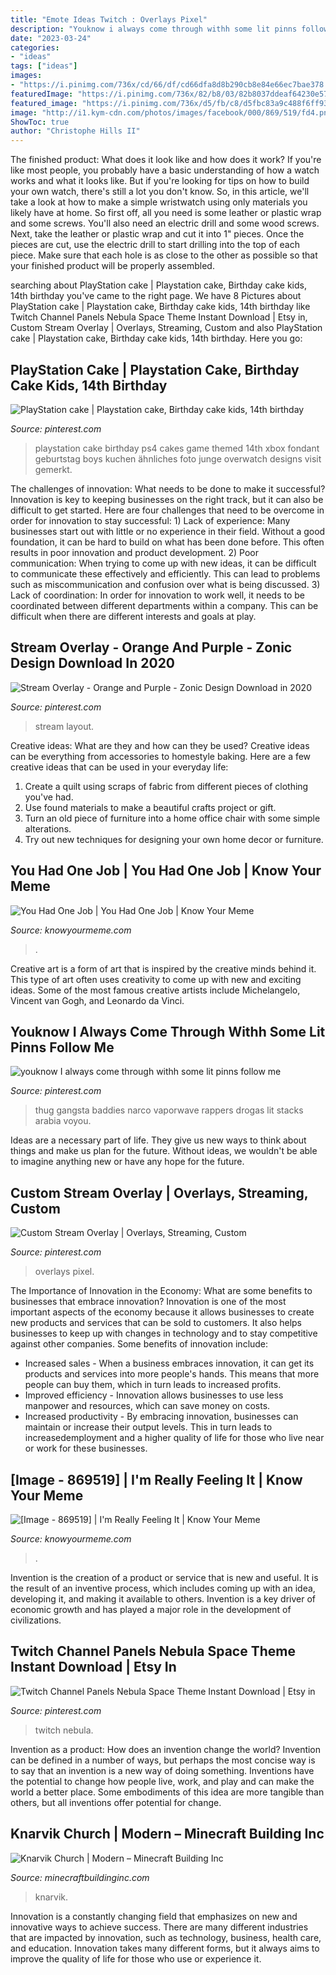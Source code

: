 ```yaml
---
title: "Emote Ideas Twitch : Overlays Pixel"
description: "Youknow i always come through withh some lit pinns follow me"
date: "2023-03-24"
categories:
- "ideas"
tags: ["ideas"]
images:
- "https://i.pinimg.com/736x/cd/66/df/cd66dfa8d8b290cb8e84e66ec7bae378.jpg"
featuredImage: "https://i.pinimg.com/736x/82/b8/03/82b8037ddeaf64230e575569997f2ecc.jpg"
featured_image: "https://i.pinimg.com/736x/d5/fb/c8/d5fbc83a9c488f6ff931d7761a4aa720.jpg"
image: "http://i1.kym-cdn.com/photos/images/facebook/000/869/519/fd4.png"
ShowToc: true
author: "Christophe Hills II"
---
```



The finished product: What does it look like and how does it work?
If you're like most people, you probably have a basic understanding of how a watch works and what it looks like. But if you're looking for tips on how to build your own watch, there's still a lot you don't know.  So, in this article, we'll take a look at how to make a simple wristwatch using only materials you likely have at home. 
So first off, all you need is some leather or plastic wrap and some screws. You'll also need an electric drill and some wood screws. Next, take the leather or plastic wrap and cut it into 1" pieces. Once the pieces are cut, use the electric drill to start drilling into the top of each piece. Make sure that each hole is as close to the other as possible so that your finished product will be properly assembled.

	

		
searching about PlayStation cake | Playstation cake, Birthday cake kids, 14th birthday you've came to the right page. We have 8 Pictures about PlayStation cake | Playstation cake, Birthday cake kids, 14th birthday like Twitch Channel Panels Nebula Space Theme Instant Download | Etsy in, Custom Stream Overlay | Overlays, Streaming, Custom and also PlayStation cake | Playstation cake, Birthday cake kids, 14th birthday. Here you go:
		
    
## PlayStation Cake | Playstation Cake, Birthday Cake Kids, 14th Birthday

<img loading=lazy src="https://i.pinimg.com/736x/d5/fb/c8/d5fbc83a9c488f6ff931d7761a4aa720.jpg" onerror="this.onerror=null;this.src='https://tse1.mm.bing.net/th?id=OIP.CdbzRryb9oJJ0FRI8597pgHaJ3&amp;pid=15.1';" alt="PlayStation cake | Playstation cake, Birthday cake kids, 14th birthday">

_Source: pinterest.com_

>playstation cake birthday ps4 cakes game themed 14th xbox fondant geburtstag boys kuchen ähnliches foto junge overwatch designs visit gemerkt. 

	

The challenges of innovation: What needs to be done to make it successful?
Innovation is key to keeping businesses on the right track, but it can also be difficult to get started. Here are four challenges that need to be overcome in order for innovation to stay successful: 1) Lack of experience: Many businesses start out with little or no experience in their field. Without a good foundation, it can be hard to build on what has been done before. This often results in poor innovation and product development. 2) Poor communication: When trying to come up with new ideas, it can be difficult to communicate these effectively and efficiently. This can lead to problems such as miscommunication and confusion over what is being discussed. 3) Lack of coordination: In order for innovation to work well, it needs to be coordinated between different departments within a company. This can be difficult when there are different interests and goals at play.

    
## Stream Overlay - Orange And Purple - Zonic Design Download In 2020

<img loading=lazy src="https://i.pinimg.com/736x/cd/66/df/cd66dfa8d8b290cb8e84e66ec7bae378.jpg" onerror="this.onerror=null;this.src='https://tse1.mm.bing.net/th?id=OIP.4Q3uFL5gksyUglxACTow2AHaEK&amp;pid=15.1';" alt="Stream Overlay - Orange and Purple - Zonic Design Download in 2020">

_Source: pinterest.com_

>stream layout. 

	

Creative ideas: What are they and how can they be used?
Creative ideas can be everything from accessories to homestyle baking. Here are a few creative ideas that can be used in your everyday life: 
1. Create a quilt using scraps of fabric from different pieces of clothing you've had.
2. Use found materials to make a beautiful crafts project or gift.
3. Turn an old piece of furniture into a home office chair with some simple alterations.
4. Try out new techniques for designing your own home decor or furniture.

    
## You Had One Job | You Had One Job | Know Your Meme

<img loading=lazy src="http://i2.kym-cdn.com/photos/images/facebook/000/648/143/7a0.jpg" onerror="this.onerror=null;this.src='https://tse3.mm.bing.net/th?id=OIP.wi6MsuKba9daR_Q7HyoMDAHaKA&amp;pid=15.1';" alt="You Had One Job | You Had One Job | Know Your Meme">

_Source: knowyourmeme.com_

>. 

	

Creative art is a form of art that is inspired by the creative minds behind it. This type of art often uses creativity to come up with new and exciting ideas. Some of the most famous creative artists include Michelangelo, Vincent van Gogh, and Leonardo da Vinci.

    
## Youknow I Always Come Through Withh Some Lit Pinns Follow Me

<img loading=lazy src="https://i.pinimg.com/736x/d9/c7/ed/d9c7ed10613e7a30ec5e23c4489537c4.jpg" onerror="this.onerror=null;this.src='https://tse2.mm.bing.net/th?id=OIP.0635Y5LwNFNA1eAK5IUsiQHaJf&amp;pid=15.1';" alt="youknow I always come through withh some lit pinns follow me">

_Source: pinterest.com_

>thug gangsta baddies narco vaporwave rappers drogas lit stacks arabia voyou. 

	

Ideas are a necessary part of life. They give us new ways to think about things and make us plan for the future. Without ideas, we wouldn't be able to imagine anything new or have any hope for the future.

    
## Custom Stream Overlay | Overlays, Streaming, Custom

<img loading=lazy src="https://i.pinimg.com/736x/37/6d/6c/376d6c5c49d170eb9a81a17e0006b3c1.jpg" onerror="this.onerror=null;this.src='https://tse4.mm.bing.net/th?id=OIP.2FVisGVQlcVZWYqP6R5x0wHaEK&amp;pid=15.1';" alt="Custom Stream Overlay | Overlays, Streaming, Custom">

_Source: pinterest.com_

>overlays pixel. 

	

The Importance of Innovation in the Economy: What are some benefits to businesses that embrace innovation?
Innovation is one of the most important aspects of the economy because it allows businesses to create new products and services that can be sold to customers. It also helps businesses to keep up with changes in technology and to stay competitive against other companies. Some benefits of innovation include: 
- Increased sales - When a business embraces innovation, it can get its products and services into more people's hands. This means that more people can buy them, which in turn leads to increased profits. 
- Improved efficiency - Innovation allows businesses to use less manpower and resources, which can save money on costs. 
- Increased productivity - By embracing innovation, businesses can maintain or increase their output levels. This in turn leads to increasedemployment and a higher quality of life for those who live near or work for these businesses.

    
## [Image - 869519] | I&#039;m Really Feeling It | Know Your Meme

<img loading=lazy src="http://i1.kym-cdn.com/photos/images/facebook/000/869/519/fd4.png" onerror="this.onerror=null;this.src='https://tse1.mm.bing.net/th?id=OIP.9u9OGRT_3R3xkKZzY-tVlgHaMN&amp;pid=15.1';" alt="[Image - 869519] | I&#039;m Really Feeling It | Know Your Meme">

_Source: knowyourmeme.com_

>. 

	

Invention is the creation of a product or service that is new and useful. It is the result of an inventive process, which includes coming up with an idea, developing it, and making it available to others. Invention is a key driver of economic growth and has played a major role in the development of civilizations.

    
## Twitch Channel Panels Nebula Space Theme Instant Download | Etsy In

<img loading=lazy src="https://i.pinimg.com/736x/82/b8/03/82b8037ddeaf64230e575569997f2ecc.jpg" onerror="this.onerror=null;this.src='https://tse1.mm.bing.net/th?id=OIP.VWJrLj4kMvlKXcdCDz_WqwHaHa&amp;pid=15.1';" alt="Twitch Channel Panels Nebula Space Theme Instant Download | Etsy in">

_Source: pinterest.com_

>twitch nebula. 

	

Invention as a product: How does an invention change the world?
Invention can be defined in a number of ways, but perhaps the most concise way is to say that an invention is a new way of doing something. Inventions have the potential to change how people live, work, and play and can make the world a better place. Some embodiments of this idea are more tangible than others, but all inventions offer potential for change.

    
## Knarvik Church | Modern – Minecraft Building Inc

<img loading=lazy src="https://minecraftbuildinginc.com/wp-content/uploads/formidable/5/GN-Knarvik-Church-Modern-church-project-Minecraft-Building-Ideas-download-5.jpg" onerror="this.onerror=null;this.src='https://tse4.mm.bing.net/th?id=OIP.SQIjXtRB79IrhqDocL18-gHaEK&amp;pid=15.1';" alt="Knarvik Church | Modern – Minecraft Building Inc">

_Source: minecraftbuildinginc.com_

>knarvik. 

	

Innovation is a constantly changing field that emphasizes on new and innovative ways to achieve success. There are many different industries that are impacted by innovation, such as technology, business, health care, and education. Innovation takes many different forms, but it always aims to improve the quality of life for those who use or experience it.

